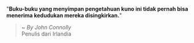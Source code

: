 "**Buku-buku yang menyimpan pengetahuan kuno ini tidak pernah bisa menerima kedudukan mereka disingkirkan.**"

> ~ _By John Connolly_  
Penulis dari Irlandia
